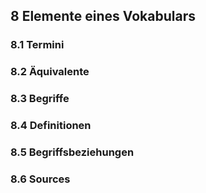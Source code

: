 ## 8 Elemente eines Vokabulars

### 8.1 Termini

### 8.2 Äquivalente

### 8.3 Begriffe

### 8.4 Definitionen

### 8.5 Begriffsbeziehungen

### 8.6 Sources